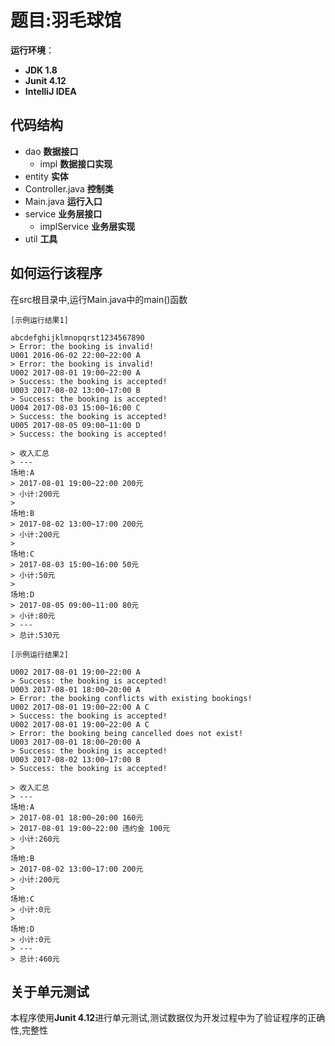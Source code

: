 # 题目:羽毛球馆

**运行环境**：
- **JDK 1.8**
- **Junit  4.12**
- **IntelliJ IDEA**
		
## 代码结构
- dao **数据接口**
  - impl **数据接口实现**
- entity **实体**
- Controller.java **控制类**
- Main.java **运行入口**
- service **业务层接口**
  - implService **业务层实现**
- util **工具**

## 如何运行该程序
在src根目录中,运行Main.java中的main()函数
```
[示例运行结果1]

abcdefghijklmnopqrst1234567890
> Error: the booking is invalid!
U001 2016-06-02 22:00~22:00 A
> Error: the booking is invalid!
U002 2017-08-01 19:00~22:00 A
> Success: the booking is accepted!
U003 2017-08-02 13:00~17:00 B
> Success: the booking is accepted!
U004 2017-08-03 15:00~16:00 C
> Success: the booking is accepted!
U005 2017-08-05 09:00~11:00 D
> Success: the booking is accepted!

> 收入汇总
> ---
场地:A
> 2017-08-01 19:00~22:00 200元
> 小计:200元
>
场地:B
> 2017-08-02 13:00~17:00 200元
> 小计:200元
>
场地:C
> 2017-08-03 15:00~16:00 50元
> 小计:50元
>
场地:D
> 2017-08-05 09:00~11:00 80元
> 小计:80元
> ---
> 总计:530元

[示例运行结果2]

U002 2017-08-01 19:00~22:00 A
> Success: the booking is accepted!
U003 2017-08-01 18:00~20:00 A
> Error: the booking conflicts with existing bookings!
U002 2017-08-01 19:00~22:00 A C
> Success: the booking is accepted!
U002 2017-08-01 19:00~22:00 A C
> Error: the booking being cancelled does not exist!
U003 2017-08-01 18:00~20:00 A
> Success: the booking is accepted!
U003 2017-08-02 13:00~17:00 B
> Success: the booking is accepted!

> 收入汇总
> ---
场地:A
> 2017-08-01 18:00~20:00 160元
> 2017-08-01 19:00~22:00 违约金 100元
> 小计:260元
>
场地:B
> 2017-08-02 13:00~17:00 200元
> 小计:200元
>
场地:C
> 小计:0元
>
场地:D
> 小计:0元
> ---
> 总计:460元
```


## 关于单元测试

本程序使用**Junit  4.12**进行单元测试,测试数据仅为开发过程中为了验证程序的正确性,完整性
